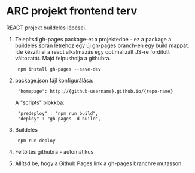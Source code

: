 # ARC projekt frontend terv

REACT projekt buildelés lépései. 

1. Telepítsd  gh-pages package-et a projektedbe - ez a package a buildelés során létrehoz egy új gh-pages branch-en egy build mappát. Ide készíti el a react alkalmazás egy optimalizált JS-re fordított változatát. Majd felpusholja a githubra.  
     
        npm install gh-pages --save-dev

2. package.json fájl konfigurálása: 
    
        "homepage": http://{github-username}.github.io/{repo-name}

    A "scripts" blokkba: 
    
        "predeploy" : "npm run build",
        "deploy" : "gh-pages -d build",

3. Buildelés 

        npm run deploy

4. Feltöltés githubra - automatikus
5. Állítsd be, hogy  a Github Pages link a gh-pages branchre mutasson.





